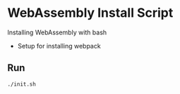 # WebAssembly Install Script

Installing WebAssembly with bash

* Setup for installing webpack

## Run
```
./init.sh
```